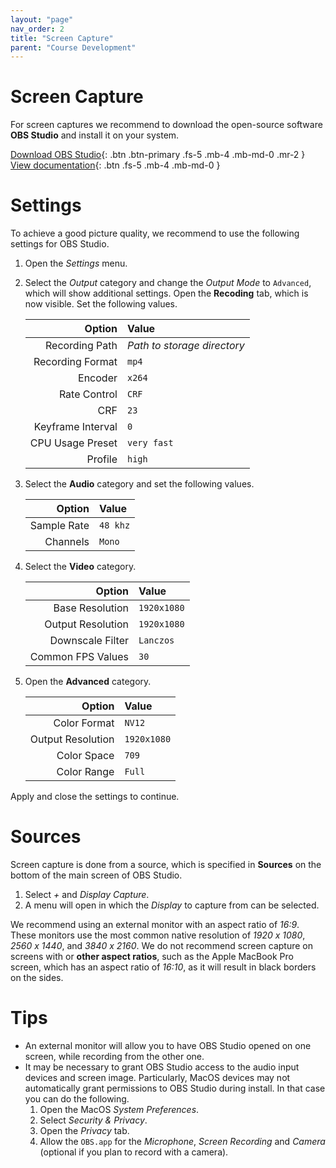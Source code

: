 ```yaml
---
layout: "page"
nav_order: 2
title: "Screen Capture"
parent: "Course Development"
---
```

# Screen Capture
For screen captures we recommend to download the open-source software **OBS Studio** and install it on your system.

[Download OBS Studio](https://obsproject.com){: .btn .btn-primary .fs-5 .mb-4 .mb-md-0 .mr-2 }  [View documentation](https://obsproject.com/help){: .btn .fs-5 .mb-4 .mb-md-0 }

# Settings
To achieve a good picture quality, we recommend to use the following settings for OBS Studio.

1.	Open the *Settings* menu.
2.	Select the *Output* category and change the *Output Mode* to `Advanced`, which will show additional settings. Open the **Recoding** tab, which is now visible. Set the following values.

    | Option | Value |
    | ---: | :--- |
    | Recording Path | *Path to storage directory* |
    | Recording Format | `mp4` |
    | Encoder | `x264` |
    | Rate Control | `CRF` |
    | CRF | `23` |
    | Keyframe Interval | `0` |
    | CPU Usage Preset | `very fast`
    | Profile | `high` |

3. Select the **Audio** category and set the following values.

    | Option | Value |
    | ---: | :--- |
    | Sample Rate | `48 khz` |
    | Channels | `Mono` |

4.	Select the **Video** category.

    | Option | Value |
    | ---: | :--- |
    | Base Resolution | `1920x1080` |
    | Output Resolution | `1920x1080` |
    | Downscale Filter | `Lanczos` |
    | Common FPS Values | `30` |

5.	Open the **Advanced** category.

    | Option | Value |
    | ---: | :--- |
    | Color Format | `NV12` |
    | Output Resolution | `1920x1080` |
    | Color Space | `709` |
    | Color Range | `Full` |

Apply and close the settings to continue.

# Sources
Screen capture is done from a source, which is specified in **Sources** on the bottom of the main screen of OBS Studio.
1. Select *+* and *Display Capture*.
2. A menu will open in which the *Display* to capture from can be selected.

We recommend using an external monitor with an aspect ratio of *16:9*. These monitors use the most common native resolution of *1920 x 1080*, *2560 x 1440*, and *3840 x 2160*. We do not recommend screen capture on screens with or **other aspect ratios**, such as the Apple MacBook Pro screen, which has an aspect ratio of *16:10*, as it will result in black borders on the sides.

# Tips
- An external monitor will allow you to have OBS Studio opened on one screen, while recording from the other one.
- It may be necessary to grant OBS Studio access to the audio input devices and screen image. Particularly, MacOS devices may not automatically grant permissions to OBS Studio during install. In that case you can do the following.
    1. Open the MacOS *System Preferences*.
    2. Select *Security & Privacy*.
    3. Open the *Privacy* tab.
    4. Allow the `OBS.app` for the *Microphone*, *Screen Recording* and *Camera* (optional if you plan to record with a camera).
